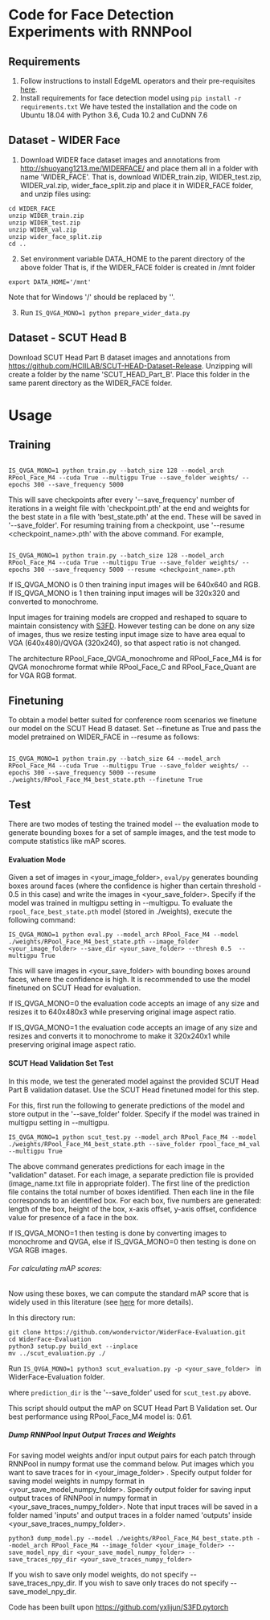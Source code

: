 # Code for Face Detection Experiments with RNNPool
## Requirements
1. Follow instructions to install EdgeML operators and their pre-requisites [here](https://github.com/microsoft/EdgeML/blob/master/pytorch/README.md).
2. Install requirements for face detection model using
``` pip install -r requirements.txt ``` 
We have tested the installation and the code on Ubuntu 18.04 with Python 3.6, Cuda 10.2 and CuDNN 7.6

## Dataset - WIDER Face
1. Download WIDER face dataset images and annotations from http://shuoyang1213.me/WIDERFACE/ and place them all in a folder with name 'WIDER_FACE'. That is, download WIDER_train.zip, WIDER_test.zip, WIDER_val.zip, wider_face_split.zip and place it in WIDER_FACE folder, and unzip files using: 

```shell
cd WIDER_FACE
unzip WIDER_train.zip
unzip WIDER_test.zip
unzip WIDER_val.zip
unzip wider_face_split.zip
cd ..

```

2. Set environment variable DATA_HOME to the parent directory of the above folder
That is, if the WIDER_FACE folder is created in /mnt folder

``` export DATA_HOME='/mnt' ```

Note that for Windows '/' should be replaced by '\'.


3. Run
``` IS_QVGA_MONO=1 python prepare_wider_data.py ```

## Dataset - SCUT Head B
Download SCUT Head Part B dataset images and annotations from https://github.com/HCIILAB/SCUT-HEAD-Dataset-Release. Unzipping will create a folder by the name 'SCUT_HEAD_Part_B'. Place this folder in the same parent directory as the WIDER_FACE folder.


# Usage

## Training

```shell

IS_QVGA_MONO=1 python train.py --batch_size 128 --model_arch RPool_Face_M4 --cuda True --multigpu True --save_folder weights/ --epochs 300 --save_frequency 5000 

```
This will save checkpoints after every '--save_frequency' number of iterations in a weight file with 'checkpoint.pth' at the end and weights for the best state in a file with 'best_state.pth' at the end. These will be saved in '--save_folder'. For resuming training from a checkpoint, use '--resume <checkpoint_name>.pth' with the above command. For example, 


```shell

IS_QVGA_MONO=1 python train.py --batch_size 128 --model_arch RPool_Face_M4 --cuda True --multigpu True --save_folder weights/ --epochs 300 --save_frequency 5000 --resume <checkpoint_name>.pth

```

If IS_QVGA_MONO is 0 then training input images will be 640x640 and RGB. 
If IS_QVGA_MONO is 1 then training input images will be 320x320 and converted to monochrome. 

Input images for training models are cropped and reshaped to square to maintain consistency with [S3FD](https://arxiv.org/abs/1708.05237). However testing can be done on any size of images, thus we resize testing input image size to have area equal to VGA (640x480)/QVGA (320x240), so that aspect ratio is not changed.

The architecture RPool_Face_QVGA_monochrome and RPool_Face_M4 is for QVGA monochrome format while RPool_Face_C and RPool_Face_Quant are for VGA RGB format.

## Finetuning

To obtain a model better suited for conference room scenarios we finetune our model on the SCUT Head B dataset. Set --finetune as True and pass the model pretrained on WIDER_FACE in --resume as follows:

```shell

IS_QVGA_MONO=1 python train.py --batch_size 64 --model_arch RPool_Face_M4 --cuda True --multigpu True --save_folder weights/ --epochs 300 --save_frequency 5000 --resume ./weights/RPool_Face_M4_best_state.pth --finetune True

```


## Test
There are two modes of testing the trained model -- the evaluation mode to generate bounding boxes for a set of sample images, and the test mode to compute statistics like mAP scores.

#### Evaluation Mode

Given a set of images in <your_image_folder>, `eval/py` generates bounding boxes around faces (where the confidence is higher than certain threshold - 0.5 in this case) and write the images in <your_save_folder>. Specify if the model was trained in multigpu setting in --multigpu. To evaluate the `rpool_face_best_state.pth` model (stored in ./weights), execute the following command: 

```shell
IS_QVGA_MONO=1 python eval.py --model_arch RPool_Face_M4 --model ./weights/RPool_Face_M4_best_state.pth --image_folder <your_image_folder> --save_dir <your_save_folder> --thresh 0.5  --multigpu True
```

This will save images in <your_save_folder> with bounding boxes around faces, where the confidence is high. It is recommended to use the model finetuned on SCUT Head for evaluation.

If IS_QVGA_MONO=0 the evaluation code accepts an image of any size and resizes it to 640x480x3 while preserving original image aspect ratio.

If IS_QVGA_MONO=1 the evaluation code accepts an image of any size and resizes and converts it to monochrome to make it 320x240x1 while preserving original image aspect ratio.

#### SCUT Head Validation Set Test
In this mode, we test the generated model against the provided SCUT Head Part B validation dataset. Use the SCUT Head finetuned model for this step.

For this, first run the following to generate predictions of the model and store output in the '--save_folder' folder. Specify if the model was trained in multigpu setting in --multigpu.

```shell
IS_QVGA_MONO=1 python scut_test.py --model_arch RPool_Face_M4 --model ./weights/RPool_Face_M4_best_state.pth --save_folder rpool_face_m4_val --multigpu True
```

The above command generates predictions for each image in the "validation" dataset. For each image, a separate prediction file is provided (image_name.txt file in appropriate folder). The first line of the prediction file contains the total number of boxes identified. 
Then each line in the file corresponds to an identified box. For each box, five numbers are generated: length of the box, height of the box, x-axis offset, y-axis offset, confidence value for presence of a face in the box. 

If IS_QVGA_MONO=1 then testing is done by converting images to monochrome and QVGA, else if IS_QVGA_MONO=0 then testing is done on VGA RGB images.

###### For calculating mAP scores:
Now using these boxes, we can compute the standard mAP score that is widely used in this literature (see [here](https://medium.com/@jonathan_hui/map-mean-average-precision-for-object-detection-45c121a31173) for more details).

In this directory run:
``` 
git clone https://github.com/wondervictor/WiderFace-Evaluation.git
cd WiderFace-Evaluation 
python3 setup.py build_ext --inplace
mv ../scut_evaluation.py ./
```

Run ```IS_QVGA_MONO=1 python3 scut_evaluation.py -p <your_save_folder> ``` in WiderFace-Evaluation folder.

where `prediction_dir` is the '--save_folder' used for `scut_test.py` above. 

This script should output the mAP on SCUT Head Part B Validation set. Our best performance using RPool_Face_M4 model is: 0.61.


##### Dump RNNPool Input Output Traces and Weights

For saving model weights and/or input output pairs for each patch through RNNPool in numpy format use the command below. Put images which you want to save traces for in <your_image_folder> . Specify output folder for saving model weights in numpy format in <your_save_model_numpy_folder>. Specify output folder for saving input output traces of RNNPool in numpy format in <your_save_traces_numpy_folder>. Note that input traces will be saved in a folder named 'inputs' and output traces in a folder named 'outputs' inside <your_save_traces_numpy_folder>.

```shell
python3 dump_model.py --model ./weights/RPool_Face_M4_best_state.pth --model_arch RPool_Face_M4 --image_folder <your_image_folder> --save_model_npy_dir <your_save_model_numpy_folder> --save_traces_npy_dir <your_save_traces_numpy_folder>
```
If you wish to save only model weights, do not specify --save_traces_npy_dir. If you wish to save only traces do not specify --save_model_npy_dir.

Code has been built upon https://github.com/yxlijun/S3FD.pytorch